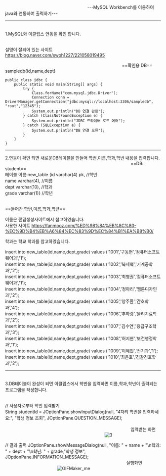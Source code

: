                    ---MySQL Workbench를 이용하여 java와 연동하여 출력하기---
<hr>
</br>1.MySQL와 이클립스 연동을 확인 합니다.

</br>설명이 잘되어 있는 사이트
</br>https://blog.naver.com/swoh1227/221058019495


                           ==확인용 DB==
</br>sampledb{id,name,dept}

	public class jdbc {
		public static void main(String[] args) {
			try {
				Class.forName("com.mysql.jdbc.Driver");
				Connection conn = DriverManager.getConnection("jdbc:mysql://localhost:3306/sampledb", "root","12345");
				System.out.println("DB 연결 완료");
			} catch (ClassNotFoundException e) {
				System.out.println("JDBC 드라이버 로드 에러");
			} catch (SQLException e) {
				System.out.println("DB 연결 오류");
			}
		}
	}
<hr>
2.연동이 확인 되면 새로운DB테이블을 만들어 학번,이름,학과,학번 내용을 입력합니다. 
</br>
                             ==DB: student==
</br>테이블 이름:new_table {id varchar(4) pk,   //학번
                    </br>  name varchar(4),    //이름
                    </br>  dept varchar(10),   //학과
                  </br>    grade varchar(1)}   //학년

</br>==들어간 학번,이름,학과,학년==

이름은 랜덤생성사이트에서 참고하였습니다.</br>
사용한 사이트
https://fanmooz.com/%ED%98%84%EB%8C%80-%EC%9D%B4%EB%A6%84%EC%83%9D%EC%84%B1%EA%B8%B0/

학과는 학교 학과를 참고하였습니다.

insert into new_table(id,name,dept,grade) values ('1001','구동현','컴퓨터소프트웨어과','1');</br>
insert into new_table(id,name,dept,grade) values ('1002','복세혁','기계공학과','2');</br>
insert into new_table(id,name,dept,grade) values ('1003','최병권','컴퓨터소프트웨어과','1');</br>
insert into new_table(id,name,dept,grade) values ('1004','정아리','웹툰디자인과','2');</br>
insert into new_table(id,name,dept,grade) values ('1005','양주환','간호학과','4');</br>
insert into new_table(id,name,dept,grade) values ('1006','추하랑','물리치료학과','2');</br>
insert into new_table(id,name,dept,grade) values ('1007','김수연','응급구조학과','3');</br>
insert into new_table(id,name,dept,grade) values ('1008','허지현','보건행정학과','1');</br>
insert into new_table(id,name,dept,grade) values ('1009','이혜민','전기과','1');</br>
insert into new_table(id,name,dept,grade) values ('1010','최은호','경찰경호학과','2');
<hr>
</br>3.DB테이블이 완성이 되면 이클립스에서 학번을 입력하면 이름,학과,학년이 출력되는 프로그램을 작성합니다.</br>

</br>// 사용자로부터 학번 입력받기</br>
String studentId = JOptionPane.showInputDialog(null, "4자리 학번을 입력하세요:", "학생 정보 조회", JOptionPane.QUESTION_MESSAGE);</br></br>
                             입력받는 화면</br>
                       ![3](https://github.com/user-attachments/assets/597f9ef5-c8c2-49dc-86d8-967da92d1927)

// 결과 출력
 JOptionPane.showMessageDialog(null, "이름: " + name + "\n학과: " + dept + "\n학년: " + grade,"학생 정보", JOptionPane.INFORMATION_MESSAGE);</br>
                            실행화면</br>
            ![GIFMaker_me](https://github.com/user-attachments/assets/d7c26173-e43b-4d53-bf2e-c8e9250f906b)

 









